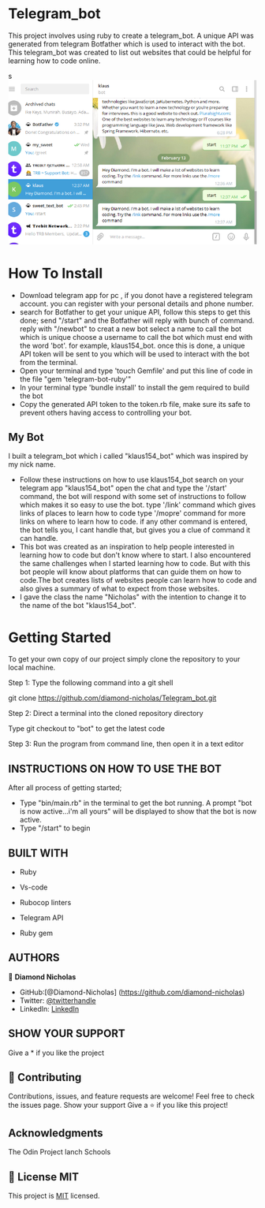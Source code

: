 # Telegram_bot
This project involves using ruby to create a telegram_bot. A unique API was generated from telegram Botfather which is used to interact with the bot.
This telegram_bot was created to list out websites that could be helpful for learning how to code online.

s![screenshot](img/my_bot.png)

# How To Install
- Download telegram app for pc , if you donot have a registered telegram account. you can register with your personal details and phone number.
- search for Botfather to get your unique API, follow this steps to get this done;
      send "/start" and the Botfather will reply with bunch of command.
      reply with "/newbot" to creat a new bot
      select a name to call the bot which is unique
      choose a username to call the bot which must end with the word 'bot'. for example, klaus154_bot.
      once this is done, a unique API token will be sent to you which will be used to interact with the bot from the terminal.
- Open your terminal and type 'touch Gemfile' and put this line of code in the file "gem 'telegram-bot-ruby'"
- In your terminal type 'bundle install' to install the gem required to build the bot
- Copy the generated API token to the token.rb file, make sure its safe to prevent others having access to controlling your bot.

## My Bot
I built a telegram_bot which i called "klaus154_bot" which was inspired by my nick name.
- Follow these instructions on how to use klaus154_bot
   search on your telegram app "klaus154_bot"
   open the chat and type the '/start' command, the bot will respond with some set of instructions to follow which makes it so easy to use the bot.
   type '/link' command which gives links of places to learn how to code
   type '/mopre' command for more links on where to learn how to code.
   if any other command is entered, the bot tells you, I cant handle that, but gives you a clue of command it can handle.
- This bot was created as an inspiration to help people interested in learning how to code but don't know where to start. I also encountered the 
   same challenges when I started learning how to code. But with this bot people will know about platforms that can guide them on how to code.The bot creates lists of websites people can learn how to code and also gives a summary of what to expect from those websites.
- I gave the class the name "Nicholas" with the intention to change it to the name of the bot "klaus154_bot".

# Getting Started

To get your own copy of our project simply clone the repository to your local machine.

Step 1: Type the following command into a git shell

git clone https://github.com/diamond-nicholas/Telegram_bot.git

Step 2: Direct a terminal into the cloned repository directory

Type git checkout to "bot" to get the latest code

Step 3: Run the program from command line, then open it in a text editor

## INSTRUCTIONS ON HOW TO USE THE BOT

After all process of getting started;
- Type "bin/main.rb" in the terminal to get the bot running. A prompt "bot is now active...i'm  all yours" will be displayed to show that the bot is now active.
- Type "/start" to begin 

## BUILT WITH
- Ruby

- Vs-code

- Rubocop linters

- Telegram API

- Ruby gem

## AUTHORS
👤 **Diamond Nicholas**
- GitHub:[@Diamond-Nicholas] (https://github.com/diamond-nicholas) 
- Twitter: [@twitterhandle](https://twitter.com/diamondnich)
- LinkedIn: [LinkedIn](https://www.linkedin.com/in/diamond-nicholas/)

## SHOW YOUR SUPPORT
Give a \* if you like the project

## 🤝 Contributing
Contributions, issues, and feature requests are welcome!
Feel free to check the issues page. Show your support
Give a ⭐️ if you like this project!

## Acknowledgments
The Odin Project
lanch Schools

## 📝 License MIT
This project is [MIT](./LICENSE) licensed.